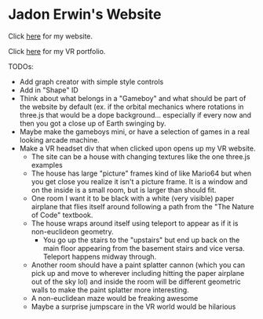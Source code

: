 # Jadon Erwin's Website

Click [here](https://jado66.github.io/site/) for my website.

Click [here](https://jado66.github.io/vr) for my VR portfolio.

TODOs:
- Add graph creator with simple style controls
- Add in "Shape" ID
- Think about what belongs in a "Gameboy" and what should be part of the website by default (ex. if the orbital mechanics where rotations in three.js that would be a dope background... especially if every now and then you got a close up of Earth swinging by.
- Maybe make the gameboys mini, or have a selection of games in a real looking arcade machine. 
- Make a VR headset div that when clicked upon opens up my VR website. 
  - The site can be a house with changing textures like the one three.js examples 
  - The house has large "picture" frames kind of like Mario64 but when you get close you realize it isn't a picture frame. It is a window and on the inside is a small room, but is larger than should fit. 
  - One room I want it to be black with a white (very visible) paper airplane that flies itself around following a path from the "The Nature of Code" textbook.
  - The house wraps around itself using teleport to appear as if it is non-euclideon geometry. 
    - You go up the stairs to the "upstairs" but end up back on the main floor appearing from the basement stairs and vice versa. Teleport happens midway through. 
  - Another room should have a paint splatter cannon (which you can pick up and move to wherever including hitting the paper airplane out of the sky lol) and inside the room will be different geometric walls to make the paint splatter more interesting.
  - A non-euclidean maze would be freaking awesome
  - Maybe a surprise jumpscare in the VR world would be hilarious
